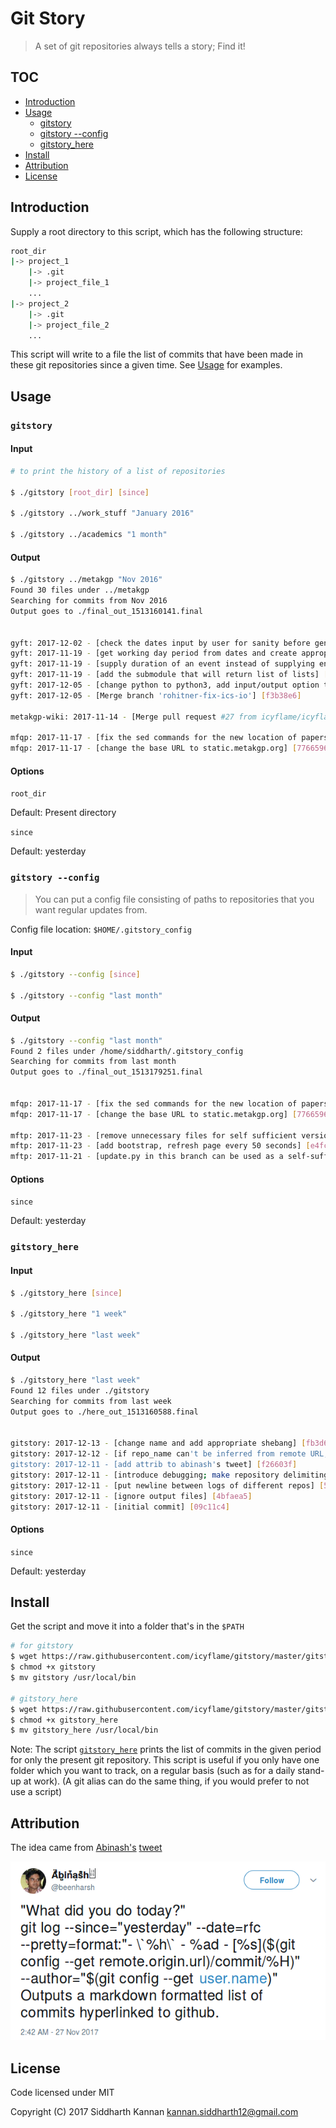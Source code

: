 # Git Story

> A set of git repositories always tells a story; Find it!

## TOC

- [Introduction](#introduction)
- [Usage](#usage)
  - [gitstory](#gitstory)
  - [gitstory --config](#gitstory---config)
  - [gitstory_here](#gitstory_here)
- [Install](#install)
- [Attribution](#attribution)
- [License](#license)

## Introduction

Supply a root directory to this script, which has the following structure:

```sh
root_dir
|-> project_1
    |-> .git
    |-> project_file_1
    ...
|-> project_2
    |-> .git
    |-> project_file_2
    ...
```

This script will write to a file the list of commits that have been made in
these git repositories since a given time. See [Usage](#usage) for examples.

## Usage

### `gitstory`

#### Input

```sh
# to print the history of a list of repositories

$ ./gitstory [root_dir] [since]

$ ./gitstory ../work_stuff "January 2016"

$ ./gitstory ../academics "1 month"
```

#### Output

```sh
$ ./gitstory ../metakgp "Nov 2016"
Found 30 files under ../metakgp
Searching for commits from Nov 2016
Output goes to ./final_out_1513160141.final


gyft: 2017-12-02 - [check the dates input by user for sanity before generating timetable] [426ccec]
gyft: 2017-11-19 - [get working day period from dates and create appropriate events] [252163e]
gyft: 2017-11-19 - [supply duration of an event instead of supplying end date][6c04df3]
gyft: 2017-11-19 - [add the submodule that will return list of lists] [cf8296b]
gyft: 2017-12-05 - [change python to python3, add input/output option to readme][2f5b548]
gyft: 2017-12-05 - [Merge branch 'rohitner-fix-ics-io'] [f3b38e6]

metakgp-wiki: 2017-11-14 - [Merge pull request #27 from icyflame/icyflame/put-peqp-in-static] [ae89734]

mfqp: 2017-11-17 - [fix the sed commands for the new location of papers][a655100]
mfqp: 2017-11-17 - [change the base URL to static.metakgp.org] [7766596]
```

#### Options

`root_dir`

Default: Present directory

`since`

Default: yesterday

### `gitstory --config`

> You can put a config file consisting of paths to repositories that you want
> regular updates from.

Config file location: `$HOME/.gitstory_config`

#### Input

```sh
$ ./gitstory --config [since]

$ ./gitstory --config "last month"
```

#### Output

```sh
$ ./gitstory --config "last month"  
Found 2 files under /home/siddharth/.gitstory_config
Searching for commits from last month
Output goes to ./final_out_1513179251.final


mfqp: 2017-11-17 - [fix the sed commands for the new location of papers] [a655100]
mfqp: 2017-11-17 - [change the base URL to static.metakgp.org] [7766596]

mftp: 2017-11-23 - [remove unnecessary files for self sufficient version] [a7b5745]
mftp: 2017-11-23 - [add bootstrap, refresh page every 50 seconds] [e4fcf9e]
mftp: 2017-11-21 - [update.py in this branch can be used as a self-sufficient script] [21a1da0]
```

#### Options

`since`

Default: yesterday

### `gitstory_here`

#### Input

```sh
$ ./gitstory_here [since]

$ ./gitstory_here "1 week"

$ ./gitstory_here "last week"
```

#### Output

```sh
$ ./gitstory_here "last week" 
Found 12 files under ./gitstory
Searching for commits from last week
Output goes to ./here_out_1513160588.final


gitstory: 2017-12-13 - [change name and add appropriate shebang] [fb3d67a]
gitstory: 2017-12-12 - [if repo_name can't be inferred from remote URL, use folder name] [d64384a]
gitstory: 2017-12-11 - [add attrib to abinash's tweet] [f26603f]
gitstory: 2017-12-11 - [introduce debugging; make repository delimiting more consistent] [9891cf0]
gitstory: 2017-12-11 - [put newline between logs of different repos] [5bcdbec]
gitstory: 2017-12-11 - [ignore output files] [4bfaea5]
gitstory: 2017-12-11 - [initial commit] [09c11c4]
```

#### Options

`since`

Default: yesterday

## Install

Get the script and move it into a folder that's in the `$PATH`

```sh
# for gitstory
$ wget https://raw.githubusercontent.com/icyflame/gitstory/master/gitstory
$ chmod +x gitstory
$ mv gitstory /usr/local/bin

# gitstory_here
$ wget https://raw.githubusercontent.com/icyflame/gitstory/master/gitstory_here
$ chmod +x gitstory_here
$ mv gitstory_here /usr/local/bin
```

Note: The script
[`gitstory_here`](https://raw.githubusercontent.com/icyflame/gitstory/master/gitstory_here)
prints the list of commits in the given period for only the present git
repository. This script is useful if you only have one folder which you want to
track, on a regular basis (such as for a daily stand-up at work). (A git alias
can do the same thing, if you would prefer to not use a script)

## Attribution

The idea came from [Abinash's](https://github.com/abinashmeher999)
[tweet](https://twitter.com/beenharsh/status/935096376211279872)

[![img](./tweet.png)](https://twitter.com/beenharsh/status/935096376211279872)

## License

Code licensed under MIT

Copyright (C) 2017  Siddharth Kannan <kannan.siddharth12@gmail.com>
